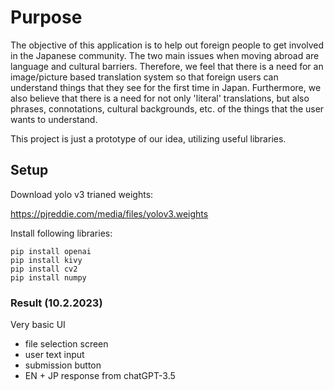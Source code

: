 # Purpose
The objective of this application is to help out foreign people to get involved in the Japanese community. The two main issues when moving abroad are language and cultural barriers. Therefore, we feel that there is a need for an image/picture based translation system so that foreign users can understand things that they see for the first time in Japan. Furthermore, we also believe that there is a need for not only 'literal' translations, but also phrases, connotations, cultural backgrounds, etc. of the things that the user wants to understand.

This project is just a prototype of our idea, utilizing useful libraries.

## Setup
Download yolo v3 trianed weights:

https://pjreddie.com/media/files/yolov3.weights

Install following libraries:
```
pip install openai
pip install kivy
pip install cv2
pip install numpy
```

### Result (10.2.2023)
Very basic UI
- file selection screen
- user text input
- submission button
- EN + JP response from chatGPT-3.5




